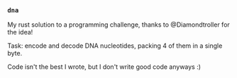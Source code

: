 ### `dna`

My rust solution to a programming challenge, thanks to @Diamondtroller for the idea!

Task: encode and decode DNA nucleotides, packing 4 of them in a single byte.

Code isn't the best I wrote, but I don't write good code anyways :)
